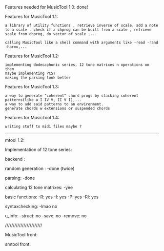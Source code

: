 Features needed for MusicTool 1.0: 
    done! 

Features for MusicTool 1.1: 
   
    a library of utility functions , retrieve inverse of scale, add a note to a scale , check if a chprog can be built from a scale , retrieve scale from chprog, do vector of scale ,... 

    calling MusicTool like a shell command with arguments like -read -rand -harmo,...


Features for MusicTool 1.2: 
    
    implementing dodecaphonic series, 12 tone matrixes n operations on them 
    maybe implementing PCS? 
    making the parsing look better

Features for MusicTool 1.3: 
    
    a way to generate "coherent" chord progs by stacking coherent patterns(like a I IV V, II V I),...
    a way to add said patterns to an environment.
    generate chords w extensions or suspended chords

Features for MusicTool 1.4: 
    
    writing stuff to midi files maybe ? 


----------------------------------------


mtool 1.2: 

Implementation of 12 tone series: 

backend :

random generation : 
    -done (twice)
    
parsing: 
    -done 

calculating 12 tone matrixes: 
    -yee

basic functions: 
    -R: yes
    -I: yes
    -P: yes
    -RI: yes

syntaxchecking: 
    -lmao no

u_info: 
    -struct: no 
    -save: no 
    -remove: no 
    

////////////////////////

MusicTool front: 

smtool front: 
